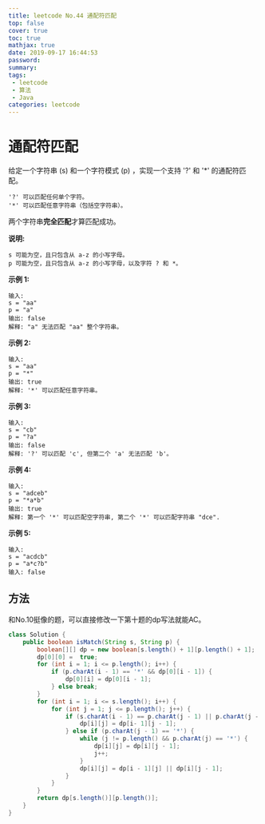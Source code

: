```yaml
---
title: leetcode No.44 通配符匹配
top: false
cover: true
toc: true
mathjax: true
date: 2019-09-17 16:44:53
password:
summary:
tags:
 - leetcode
 - 算法
 - Java
categories: leetcode
---
```


# 通配符匹配

给定一个字符串 (s) 和一个字符模式 (p) ，实现一个支持 '?' 和 '*' 的通配符匹配。

    '?' 可以匹配任何单个字符。
    '*' 可以匹配任意字符串（包括空字符串）。

两个字符串**完全匹配**才算匹配成功。

**说明:**

    s 可能为空，且只包含从 a-z 的小写字母。
    p 可能为空，且只包含从 a-z 的小写字母，以及字符 ? 和 *。

**示例 1:**

    输入:
    s = "aa"
    p = "a"
    输出: false
    解释: "a" 无法匹配 "aa" 整个字符串。
**示例 2:**

    输入:
    s = "aa"
    p = "*"
    输出: true
    解释: '*' 可以匹配任意字符串。
**示例 3:**

    输入:
    s = "cb"
    p = "?a"
    输出: false
    解释: '?' 可以匹配 'c', 但第二个 'a' 无法匹配 'b'。
**示例 4:**

    输入:
    s = "adceb"
    p = "*a*b"
    输出: true
    解释: 第一个 '*' 可以匹配空字符串, 第二个 '*' 可以匹配字符串 "dce".
**示例 5:**

    输入:
    s = "acdcb"
    p = "a*c?b"
    输入: false

## 方法

和No.10挺像的题，可以直接修改一下第十题的dp写法就能AC。

```java
class Solution {
    public boolean isMatch(String s, String p) {
        boolean[][] dp = new boolean[s.length() + 1][p.length() + 1];
        dp[0][0] =  true;
        for (int i = 1; i <= p.length(); i++) {
            if (p.charAt(i - 1) == '*' && dp[0][i - 1]) {
                dp[0][i] = dp[0][i - 1];
            } else break;
        }
        for (int i = 1; i <= s.length(); i++) {
            for (int j = 1; j <= p.length(); j++) {
                if (s.charAt(i - 1) == p.charAt(j - 1) || p.charAt(j - 1) == '?') {
                    dp[i][j] = dp[i- 1][j - 1];
                } else if (p.charAt(j - 1) == '*') {
                    while (j != p.length() && p.charAt(j) == '*') {
                        dp[i][j] = dp[i][j - 1];
                        j++;
                    }
                    dp[i][j] = dp[i - 1][j] || dp[i][j - 1];
                }
            }
        }
        return dp[s.length()][p.length()];
    }
}
```
